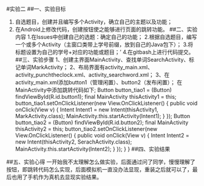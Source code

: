 #实验二 
##一、实验目标 
1. 自选题目，创建并且编写多个Activity，确立自己的主题以及功能； 
2. 在Android上修改代码，创建按钮使之能够进行页面的跳转功能。
##二、实验内容 
1.在Issues中创建自己的选题：确定自己的功能；
2.根据自选题目，编写一个或多个Activity（主窗口类带上学号前缀，放到自己的Java包下）；
3.将标题设置为自己的学号+对应的功能或题目；’
4.在gitbash上进行代码提交。
##三、实验步骤 
1、创建主界面MainActivity、查找单词SearchActivity、标记单词MarkActivity；
2、布局界面有activity_main.xml、activity_punchtheclock.xml、activity_searchword.xml；
3、在activity_main.xml添加button1（管理闲置）、button2（发布闲置）；
在MainActivity中添加跳转代码如下;
      Button button_tiao1 = (Button) findViewById(R.id.button1);
        final MainActivity thisActivity1 = this;
        button_tiao1.setOnClickListener(new View.OnClickListener() {
            public void onClick(View v) {
                Intent Intent1 = new Intent(thisActivity1, MarkActivity.class);
                MainActivity.this.startActivity(Intent1);
            }
        });
        Button button_tiao2 = (Button) findViewById(R.id.button2);
        final MainActivity thisActivity2 = this;
        button_tiao2.setOnClickListener(new View.OnClickListener() {
            public void onClick(View v) {
                Intent Intent2 = new Intent(thisActivity2, SerachActivity.class);
                MainActivity.this.startActivity(Intent2);
            }
        });
    }
}
##四、实验结果


##五、实验心得 
   一开始我不太理解怎么做实验，后面通过问了同学，慢慢理解了按钮，即跳转代码怎么实现，后面模拟机一直没办法显现，重装之后就可以了，最后也用了手机作为真机去显现实验结果。

